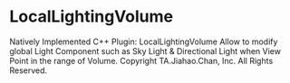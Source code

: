# LocalLightingVolume

Natively Implemented C++ Plugin: LocalLightingVolume
  Allow to modify global Light Component such as Sky Light & Directional Light when View Point in the range of Volume.
  Copyright TA.Jiahao.Chan, Inc. All Rights Reserved.
